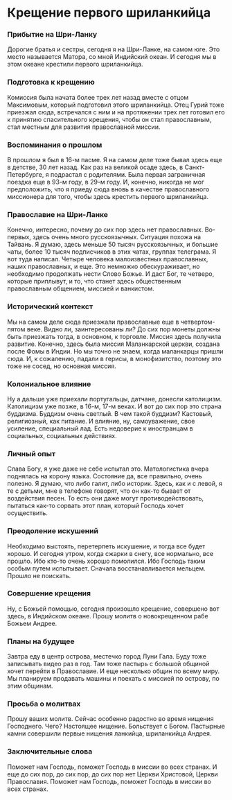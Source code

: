 # Крещение первого шриланкийца

### Прибытие на Шри-Ланку  
Дорогие братья и сестры, сегодня я на Шри-Ланке, на самом юге. Это место называется Матора, со мной Индийский океан. И сегодня мы в этом океане крестили первого шриланкийца.  

### Подготовка к крещению  
Комиссия была начата более трех лет назад вместе с отцом Максимовым, который подготовил этого шриланкийца. Отец Гурий тоже приезжал сюда, встречался с ним и на протяжении трех лет готовил его к принятию спасительного крещения, чтобы он стал православным, стал местным для развития православной миссии.  

### Воспоминания о прошлом  
В прошлом я был в 16-м пасме. Я на самом деле тоже бывал здесь еще в детстве, 30 лет назад. Как раз на великой осаде здесь, в Санкт-Петербурге, я подрастал с родителями. Была первая заграничная поездка еще в 93-м году, в 29-м году. И, конечно, никогда не мог предположить, что я приеду сюда вновь в качестве православного миссионера для того, чтобы здесь крестить первого шриланкийца.  

### Православие на Шри-Ланке  
Конечно, интересно, почему до сих пор здесь нет православных. Во-первых, здесь очень много русскоязычных. Ситуация похожа на Тайвань. Я думаю, здесь меньше 50 тысяч русскоязычных, и большие чаты, более 10 тысяч подписчиков в этих чатах, группах телеграма. Я вот туда написал. Четыре человека малоизвестных православных, наших православных, и еще. Это немножко обескураживает, но необходимо продолжать нести Слово Божье. И даст Бог, те четверо, которые приплывут, и то, что станет здесь общественным православным общением, миссией и ванкистом.  

### Исторический контекст  
Мы на самом деле сюда приезжали православные еще в четвертом-пятом веке. Видно ли, заинтересованы ли? До сих пор монеты должны быть приезжать тогда, в основном, к торговле. Миссия здесь получила развитие. Конечно, здесь была миссия Маланкарской церкви, создана после Фомы в Индии. Но мы точно не знаем, когда маланкарцы пришли сюда. И, к сожалению, падали в герисы, в монофизитство, поэтому это тоже не сосед, но основная миссия.  

### Колониальное влияние  
Ну а дальше уже приехали португальцы, датчане, донесли католицизм. Католицизм уже позже, в 16-м, 17-м веках. И вот до сих пор это страна буддизма. Буддизм очень светлый. В чем такой буддизм? Кастовый, религиозный, как питание. И влияние, ну, самоуважение, свое усиление, специальный лад. Есть недоверие к иностранцам в социальных, социальных действиях.  

### Личный опыт  
Слава Богу, я уже даже не себе испытал это. Матологистика вчера поднялась на корону языка. Состояние да, все правильно, очень полезно. Я думаю, что либо галит, либо историк. Здесь, как и с левой, я те с детьми, мне в телефоне говорят, что он как-то бывает от воздействия песен. То есть они даже могут противодействовать, пытаться как-то сорвать этот план, который Господь хочет осуществить.  

### Преодоление искушений  
Необходимо выстоять, перетерпеть искушение, и тогда все будет хорошо. И сегодня утром, когда сжарки в снегу, все нормально, все прошло. Ибо кто-то очень хорошо помолился. Ибо Господь таким особым путем испытывает. Сначала восстанавливается мельцем. Прошло не поискать.  

### Совершение крещения  
Ну, с Божьей помощью, сегодня произошло крещение, совершено вот здесь, в Индийском океане. Прошу молитв о новокрещенном рабе Божьем Андрее.  

### Планы на будущее  
Завтра еду в центр острова, местечко город Луни Гала. Буду тоже записывать видео раз в год. Там тоже пастырь с большой общиной хочет перейти в Православие. И еще несколько общин по всему миру. Мы планируем продавать машины и поехать с миссией по острову, по этим общинам.  

### Просьба о молитвах  
Прошу ваших молитв. Сейчас особенно радостно во время нищения Господнего. Чего? Настоящее нищение. Больствует с Богом. Пастырные камни совершили первые нищения ланкийца, шриланкийца Андрея.  

### Заключительные слова  
Поможет нам Господь, поможет Господь в миссии во всех странах. И еще до сих пор, до сих пор, до сих пор нет Церкви Христовой, Церкви Православия. Поможет нам Господь, поможет Господь в миссии во всех странах.

